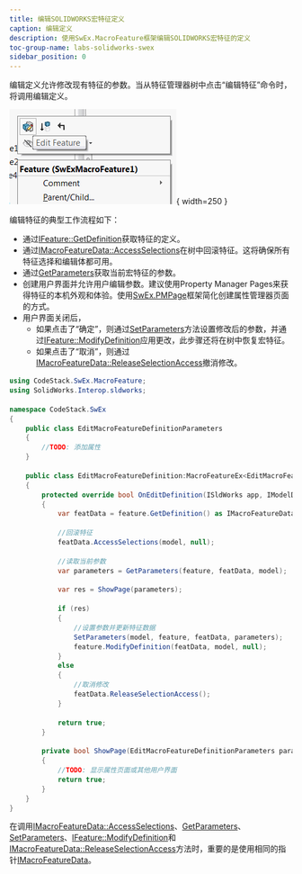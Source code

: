 ```yaml
---
title: 编辑SOLIDWORKS宏特征定义
caption: 编辑定义
description: 使用SwEx.MacroFeature框架编辑SOLIDWORKS宏特征的定义
toc-group-name: labs-solidworks-swex
sidebar_position: 0
---
```

编辑定义允许修改现有特征的参数。当从特征管理器树中点击“编辑特征”命令时，将调用编辑定义。

![编辑特征命令](menu-edit-feature.png){ width=250 }

编辑特征的典型工作流程如下：

* 通过[IFeature::GetDefinition](https://help.solidworks.com/2016/english/api/sldworksapi/solidworks.interop.sldworks~solidworks.interop.sldworks.ifeature~getdefinition.html)获取特征的定义。
* 通过[IMacroFeatureData::AccessSelections](https://help.solidworks.com/2016/english/api/sldworksapi/SolidWorks.Interop.sldworks~SolidWorks.Interop.sldworks.IMacroFeatureData~AccessSelections.html)在树中回滚特征。这将确保所有特征选择和编辑体都可用。
* 通过[GetParameters](https://docs.codestack.net/swex/macro-feature/html/M_CodeStack_SwEx_MacroFeature_MacroFeatureEx_1_GetParameters.htm)获取当前宏特征的参数。
* 创建用户界面并允许用户编辑参数。建议使用Property Manager Pages来获得特征的本机外观和体验。使用[SwEx.PMPage](/docs/codestack/labs/solidworks/swex/pmpage/)框架简化创建属性管理器页面的方式。
* 用户界面关闭后，
    * 如果点击了“确定”，则通过[SetParameters](https://docs.codestack.net/swex/macro-feature/html/M_CodeStack_SwEx_MacroFeature_MacroFeatureEx_1_SetParameters.htm)方法设置修改后的参数，并通过[IFeature::ModifyDefinition](https://help.solidworks.com/2016/english/api/sldworksapi/SOLIDWORKS.Interop.sldworks~SOLIDWORKS.Interop.sldworks.IFeature~ModifyDefinition.html)应用更改，此步骤还将在树中恢复宏特征。
    * 如果点击了“取消”，则通过[IMacroFeatureData::ReleaseSelectionAccess](https://help.solidworks.com/2016/english/api/sldworksapi/SolidWorks.Interop.sldworks~SolidWorks.Interop.sldworks.IMacroFeatureData~ReleaseSelectionAccess.html)撤消修改。

~~~ cs
using CodeStack.SwEx.MacroFeature;
using SolidWorks.Interop.sldworks;

namespace CodeStack.SwEx
{
    public class EditMacroFeatureDefinitionParameters
    {
        //TODO: 添加属性
    }

    public class EditMacroFeatureDefinition:MacroFeatureEx<EditMacroFeatureDefinitionParameters>
    {
        protected override bool OnEditDefinition(ISldWorks app, IModelDoc2 model, IFeature feature)
        {
            var featData = feature.GetDefinition() as IMacroFeatureData;

            //回滚特征
            featData.AccessSelections(model, null);

            //读取当前参数
            var parameters = GetParameters(feature, featData, model);

            var res = ShowPage(parameters);

            if (res)
            {
                //设置参数并更新特征数据
                SetParameters(model, feature, featData, parameters);
                feature.ModifyDefinition(featData, model, null);
            }
            else
            {
                //取消修改
                featData.ReleaseSelectionAccess();
            }

            return true;
        }

        private bool ShowPage(EditMacroFeatureDefinitionParameters parameters)
        {
            //TODO: 显示属性页面或其他用户界面
            return true;
        }
    }
}

~~~

在调用[IMacroFeatureData::AccessSelections](https://help.solidworks.com/2016/english/api/sldworksapi/SolidWorks.Interop.sldworks~SolidWorks.Interop.sldworks.IMacroFeatureData~AccessSelections.html)、[GetParameters](https://docs.codestack.net/swex/macro-feature/html/M_CodeStack_SwEx_MacroFeature_MacroFeatureEx_1_GetParameters.htm)、[SetParameters](https://docs.codestack.net/swex/macro-feature/html/M_CodeStack_SwEx_MacroFeature_MacroFeatureEx_1_SetParameters.htm)、[IFeature::ModifyDefinition](https://help.solidworks.com/2016/english/api/sldworksapi/SOLIDWORKS.Interop.sldworks~SOLIDWORKS.Interop.sldworks.IFeature~ModifyDefinition.html)和[IMacroFeatureData::ReleaseSelectionAccess](https://help.solidworks.com/2016/english/api/sldworksapi/SolidWorks.Interop.sldworks~SolidWorks.Interop.sldworks.IMacroFeatureData~ReleaseSelectionAccess.html)方法时，重要的是使用相同的指针[IMacroFeatureData](https://help.solidworks.com/2016/english/api/sldworksapi/solidworks.interop.sldworks~solidworks.interop.sldworks.imacrofeaturedata.html)。